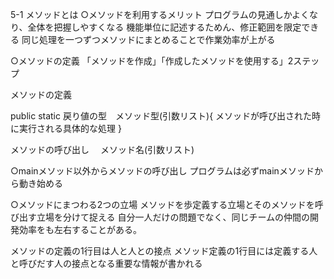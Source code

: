 5-1 メソッドとは
○メソッドを利用するメリット
プログラムの見通しかよくなり、全体を把握しやすくなる
機能単位に記述するためん、修正範囲を限定できる
同じ処理を一つずつメソッドにまとめることで作業効率が上がる

○メソッドの定義
「メソッドを作成」「作成したメソッドを使用する」2ステップ

メソッドの定義

public static 戻り値の型　メソッド型(引数リスト){
 メソッドが呼び出された時に実行される具体的な処理
}

メソッドの呼び出し
　メソッド名(引数リスト)
 
○mainメソッド以外からメソッドの呼び出し
プログラムは必ずmainメソッドから動き始める

○メソッドにまつわる2つの立場
メソッドを歩定義する立場とそのメソッドを呼び出す立場を分けて捉える
自分一人だけの問題でなく、同じチームの仲間の開発効率をも左右することがある。

メソッドの定義の1行目は人と人との接点
メソッド定義の1行目には定義する人と呼びだす人の接点となる重要な情報が書かれる
